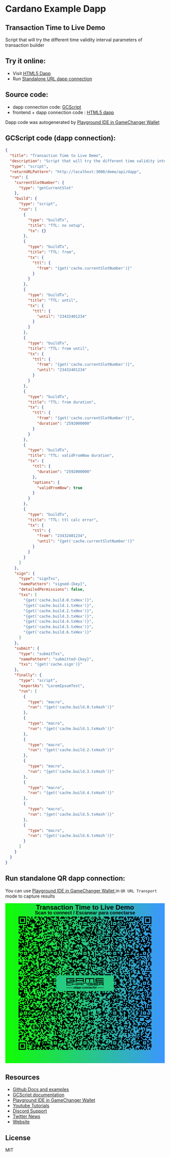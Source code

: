 
# Cardano Example Dapp

## **Transaction Time to Live Demo**

Script that will try the different time validity interval parameters of transaction builder


## Try it online: 

-  Visit [HTML5 Dapp](https://gamechangerfinance.github.io/gamechanger.wallet/examples/Transaction%20Time%20to%20Live%20Demo.html)
-  Run [Standalone URL dapp connection](https://beta-wallet.gamechanger.finance/api/2/run/1-H4sIAAAAAAAAA6VUTW-cMBD9K5YvaSW6sF-Ryq1qVbXSKooaeopy8MIQrBqM7CFhtdr_3rG3G0izSxHlAjNv3rznsc2eo0QFPOaJEZUVKUpdsUSWwFCzjXwC9gVKzQOegU2NrB1O1Xf-m2EhkD1LpRiaHUXAMpnnYKAizDV5EkpmEndMVgiGIlYLI0qgwDKdE61T3TZSZWBIC3e1s3QUpNgANqb6-WNzK5CYzkCBWMdhqHQqVKEtxssoisKMvIailmEm6toRG6rd87QxztKd0njTlFvSoOQfkUfAzx3MDwH3PnoVnQ3X7f4l7-uS1vk9zTDZxKzSzJJfJ48ttTkcgn9RcqPLUzlHVO7lczHfk793V6lIC5i9WcbV-wM_jOjfVCjV3wLHZMwXy9VysYrm9B7VzBk733Gs5eD_tLPGCH8MJ8u_dCAH64-LyD-jDPjz_JWEbvTzRSMX2gdc--tjXU2_EY_RNDBGngQYHfiUgTHaXBhAf6jdqMccpAfyaOVj1T_8FCatpUYVXdvu_rk8ZB_2v2DnJwoopILsFkwprT2uMhfKgvNI3_evDPjlzaIZtt-gPe7JW3g-DC-G4eUwvBqG18PwdQf7mTXbUmJ_aj5xdm4ewd7o_HheabjZ-h0JeC4rodTu3N8I2lob_OTIG22g_F7bpkzAnvlTlSI1-pS-tBHCFkfR0bT5NNpiGm05jbaaRltPo133aQ90pX4Djb_d2mEHAAA)

## Source code:

- dapp connection code: [GCScript](Transaction%20Time%20to%20Live%20Demo.gcscript)
- frontend + dapp connection code : [HTML5 dapp](Transaction%20Time%20to%20Live%20Demo.html)

Dapp code was autogenerated by [Playground IDE in GameChanger Wallet ](https://beta-wallet.gamechanger.finance/playground)

## GCScript code (dapp connection):
```json
{
  "title": "Transaction Time to Live Demo",
  "description": "Script that will try the different time validity interval parameters of transaction builder",
  "type": "script",
  "returnURLPattern": "http://localhost:3000/demo/api/dapp",
  "run": {
    "currentSlotNumber": {
      "type": "getCurrentSlot"
    },
    "build": {
      "type": "script",
      "run": [
        {
          "type": "buildTx",
          "title": "TTL: no setup",
          "tx": {}
        },
        {
          "type": "buildTx",
          "title": "TTL: from",
          "tx": {
            "ttl": {
              "from": "{get('cache.currentSlotNumber')}"
            }
          }
        },
        {
          "type": "buildTx",
          "title": "TTL: until",
          "tx": {
            "ttl": {
              "until": "23432401234"
            }
          }
        },
        {
          "type": "buildTx",
          "title": "TTL: from until",
          "tx": {
            "ttl": {
              "from": "{get('cache.currentSlotNumber')}",
              "until": "23432401234"
            }
          }
        },
        {
          "type": "buildTx",
          "title": "TTL: from duration",
          "tx": {
            "ttl": {
              "from": "{get('cache.currentSlotNumber')}",
              "duration": "2592000000"
            }
          }
        },
        {
          "type": "buildTx",
          "title": "TTL: validFromNow duration",
          "tx": {
            "ttl": {
              "duration": "2592000000"
            },
            "options": {
              "validFromNow": true
            }
          }
        },
        {
          "type": "buildTx",
          "title": "TTL: ttl calc error",
          "tx": {
            "ttl": {
              "from": "23432401234",
              "until": "{get('cache.currentSlotNumber')}"
            }
          }
        }
      ]
    },
    "sign": {
      "type": "signTxs",
      "namePattern": "signed-{key}",
      "detailedPermissions": false,
      "txs": [
        "{get('cache.build.0.txHex')}",
        "{get('cache.build.1.txHex')}",
        "{get('cache.build.2.txHex')}",
        "{get('cache.build.3.txHex')}",
        "{get('cache.build.4.txHex')}",
        "{get('cache.build.5.txHex')}",
        "{get('cache.build.6.txHex')}"
      ]
    },
    "submit": {
      "type": "submitTxs",
      "namePattern": "submitted-{key}",
      "txs": "{get('cache.sign')}"
    },
    "finally": {
      "type": "script",
      "exportAs": "LoremIpsumTest",
      "run": [
        {
          "type": "macro",
          "run": "{get('cache.build.0.txHash')}"
        },
        {
          "type": "macro",
          "run": "{get('cache.build.1.txHash')}"
        },
        {
          "type": "macro",
          "run": "{get('cache.build.2.txHash')}"
        },
        {
          "type": "macro",
          "run": "{get('cache.build.3.txHash')}"
        },
        {
          "type": "macro",
          "run": "{get('cache.build.4.txHash')}"
        },
        {
          "type": "macro",
          "run": "{get('cache.build.5.txHash')}"
        },
        {
          "type": "macro",
          "run": "{get('cache.build.6.txHash')}"
        }
      ]
    }
  }
}
```

## Run standalone QR dapp connection: 

You can use [Playground IDE in GameChanger Wallet ](https://beta-wallet.gamechanger.finance/playground) in `QR URL Transport` mode to capture results

[![This GCScript/URL is too large! make it shorter uploading parts to GCFS. Unable to generate QR code](Transaction%20Time%20to%20Live%20Demo.png)](https://gamechangerfinance.github.io/gamechanger.wallet/examples/Transaction%20Time%20to%20Live%20Demo.png)

## Resources
- [Github Docs and examples](https://github.com/GameChangerFinance/gamechanger.wallet/)
- [GCScript documentation](https://beta-wallet.gamechanger.finance/doc/api/v2/api.html)
- [Playground IDE in GameChanger Wallet ](https://beta-wallet.gamechanger.finance/playground)
- [Youtube Tutorials](https://www.youtube.com/@gamechanger.finance)
- [Discord Support](https://discord.gg/vpbfyRaDKG)
- [Twitter News](https://twitter.com/GameChangerOk)
- [Website](https://gamechanger.finance)

## License
MIT 
    
